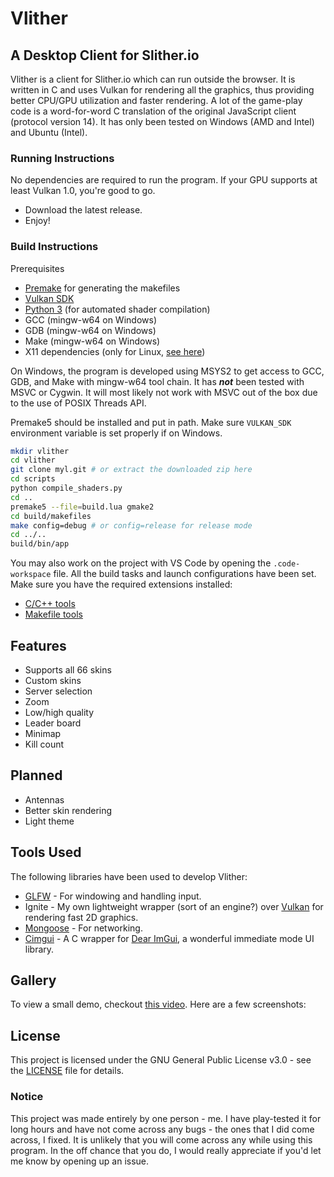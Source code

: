 
# Vlither
## A Desktop Client for Slither.io

Vlither is a client for Slither.io which can run outside the browser. It is written in C and uses Vulkan for rendering all the graphics, thus providing better CPU/GPU utilization and faster rendering. A lot of the game-play code is a word-for-word C translation of the original JavaScript client (protocol version 14). It has only been tested on Windows (AMD and Intel) and Ubuntu (Intel).

### Running Instructions
No dependencies are required to run the program. If your GPU supports at least Vulkan 1.0, you're good to go.
- Download the latest release.
- Enjoy!

### Build Instructions
Prerequisites
- [Premake](https://premake.github.io) for generating the makefiles
- [Vulkan SDK](https://www.lunarg.com/vulkan-sdk)
- [Python 3](https://www.python.org/downloads) (for automated shader compilation)
- GCC (mingw-w64 on Windows)
- GDB (mingw-w64 on Windows)
- Make (mingw-w64 on Windows)
- X11 dependencies (only for Linux, [see here](https://www.glfw.org/docs/latest/compile.html))

On Windows, the program is developed using MSYS2 to get access to GCC, GDB, and Make with mingw-w64 tool chain. It has **_not_** been tested with MSVC or Cygwin. It will most likely not work with MSVC out of the box due to the use of POSIX Threads API.

Premake5 should be installed and put in path. Make sure `VULKAN_SDK` environment variable is set properly if on Windows.

```bash
mkdir vlither
cd vlither
git clone myl.git # or extract the downloaded zip here
cd scripts
python compile_shaders.py
cd ..
premake5 --file=build.lua gmake2
cd build/makefiles
make config=debug # or config=release for release mode
cd ../..
build/bin/app
```
You may also work on the project with VS Code by opening the `.code-workspace` file. All the build tasks and launch configurations have been set. Make sure you have the required extensions installed:
- [C/C++ tools](https://marketplace.visualstudio.com/items?itemName=ms-vscode.cpptools)
- [Makefile tools](https://marketplace.visualstudio.com/items?itemName=ms-vscode.makefile-tools)
## Features

- Supports all 66 skins
- Custom skins
- Server selection
- Zoom
- Low/high quality
- Leader board
- Minimap
- Kill count

## Planned
- Antennas
- Better skin rendering
- Light theme

## Tools Used

The following libraries have been used to develop Vlither:

- [GLFW](https://www.glfw.org) - For windowing and handling input.
- Ignite - My own lightweight wrapper (sort of an engine?) over [Vulkan](https://vulkan.lunarg.com) for rendering fast 2D graphics.
- [Mongoose](https://mongoose.ws) - For networking.
- [Cimgui](https://github.com/cimgui/cimgui) - A C wrapper for [Dear ImGui](https://github.com/ocornut/imgui), a wonderful immediate mode UI library.

## Gallery
To view a small demo, checkout [this video](https://www.youtube.com/watch?v=6sr8swOjj7U). Here are a few screenshots:

## License
This project is licensed under the GNU General Public License v3.0 - see the [LICENSE](./LICENSE) file for details.

### Notice
This project was made entirely by one person - me. I have play-tested it for long hours and have not come across any bugs - the ones that I did come across, I fixed. It is unlikely that you will come across any while using this program. In the off chance that you do, I would really appreciate if you'd let me know by opening up an issue.
